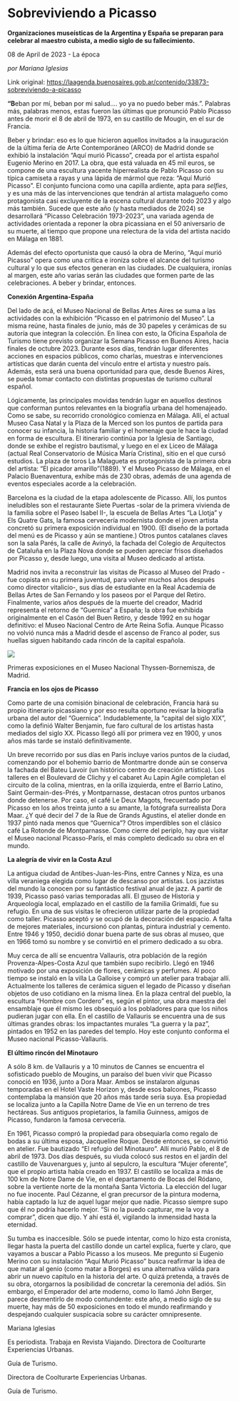 # Sobreviviendo a Picasso

**Organizaciones museísticas de la Argentina y España se preparan para celebrar al maestro cubista, a medio siglo de su fallecimiento.**

08 de April de 2023 - La época

_por Mariana Iglesias_

Link original: https://laagenda.buenosaires.gob.ar/contenido/33873-sobreviviendo-a-picasso



**“B**eban por mí, beban por mi salud…. yo ya no puedo beber más.”. Palabras más, palabras menos, estas fueron las últimas que pronunció Pablo Picasso antes de morir el 8 de abril de 1973, en su castillo de Mougin, en el sur de Francia.




Beber y brindar: eso es lo que hicieron aquellos invitados a la inauguración de la última feria de Arte Contemporáneo (ARCO) de Madrid donde se exhibió la instalación “Aquí murió Picasso”, creada por el artista español Eugenio Merino en 2017. La obra, que está valuada en 45 mil euros, se compone de una escultura yacente hiperrealista de Pablo Picasso con su típica camiseta a rayas y una lápida de mármol que reza: “Aquí Murió Picasso”. El conjunto funciona como una capilla ardiente, apta para *selfies*, y es una más de las intervenciones que tendrán al artista malagueño como protagonista casi excluyente de la escena cultural durante todo 2023 y algo más también. Sucede que este año (y hasta mediados de 2024) se desarrollará “Picasso Celebración 1973-2023”, una variada agenda de actividades orientada a reponer la obra picassiana en el 50 aniversario de su muerte, al tiempo que propone una relectura de la vida del artista nacido en Málaga en 1881.




Además del efecto oportunista que causó la obra de Merino, “Aquí murió Picasso” opera como una crítica e ironiza sobre el alcance del turismo cultural y lo que sus efectos generan en las ciudades. De cualquiera, ironías al margen, este año varias serán las ciudades que formen parte de las celebraciones. A beber y brindar, entonces.




**Conexión Argentina-España**




Del lado de acá, el Museo Nacional de Bellas Artes Aires se suma a las actividades con la exhibición “Picasso en el patrimonio del Museo”. La misma reúne, hasta finales de junio, más de 30 papeles y cerámicas de su autoría que integran la colección. En línea con esto, la Oficina Española de Turismo tiene previsto organizar la Semana Picasso en Buenos Aires, hacia finales de octubre 2023. Durante esos días, tendrán lugar diferentes acciones en espacios públicos, como charlas, muestras e intervenciones artísticas que darán cuenta del vínculo entre el artista y nuestro país. Además, esta será una buena oportunidad para que, desde Buenos Aires, se pueda tomar contacto con distintas propuestas de turismo cultural español.




Lógicamente, las principales movidas tendrán lugar en aquellos destinos que conforman puntos relevantes en la biografía urbana del homenajeado. Como se sabe, su recorrido cronológico comienza en Málaga. Allí, el actual Museo Casa Natal y la Plaza de la Merced son los puntos de partida para conocer su infancia, la historia familiar y el homenaje que le hace la ciudad en forma de escultura. El itinerario continúa por la Iglesia de Santiago, donde se exhibe el registro bautismal, y luego en el ex Liceo de Málaga (actual Real Conservatorio de Música María Cristina), sitio en el que cursó estudios. La plaza de toros La Malagueta es protagonista de la primera obra del artista: “El picador amarillo”(1889). Y el Museo Picasso de Málaga, en el Palacio Buenaventura, exhibe más de 230 obras, además de una agenda de eventos especiales acorde a la celebración.




Barcelona es la ciudad de la etapa adolescente de Picasso. Allí, los puntos ineludibles son el restaurante Siete Puertas -solar de la primera vivienda de la familia sobre el Paseo Isabel II-, la escuela de Bellas Artes “La Llotja” y Els Quatre Gats, la famosa cervecería modernista donde el joven artista concretó su primera exposición individual en 1900. (El diseño de la portada del menú es de Picasso y aún se mantiene.) Otros puntos catalanes claves son la sala Parés, la calle de Avinyó, la fachada del Colegio de Arquitectos de Cataluña en la Plaza Nova donde se pueden apreciar frisos diseñados por Picasso y, desde luego, una visita al Museo dedicado al artista.




Madrid nos invita a reconstruir las visitas de Picasso al Museo del Prado -fue copista en su primera juventud, para volver muchos años después como director vitalicio-, sus días de estudiante en la Real Academia de Bellas Artes de San Fernando y los paseos por el Parque del Retiro. Finalmente, varios años después de la muerte del creador, Madrid representa el retorno de “Guernica” a España; la obra fue exhibida originalmente en el Casón del Buen Retiro, y desde 1992 en su hogar definitivo: el Museo Nacional Centro de Arte Reina Sofía. Aunque Picasso no volvió nunca más a Madrid desde el ascenso de Franco al poder, sus huellas siguen habitando cada rincón de la capital española.




![](https://cdn.feater.me/files/images/1081279/a7a18c0c-1e25-4d54-806a-b5f061d485eb.jpg)




Primeras exposiciones en el Museo Nacional Thyssen-Bornemisza, de Madrid.




**Francia en los ojos de Picasso**




Como parte de una comisión binacional de celebración, Francia hará su propio itinerario picassiano y por eso resulta oportuno revisar la biografía urbana del autor del “Guernica”. Indudablemente, la “capital del siglo XIX”, como la definió Walter Benjamin, fue faro cultural de los artistas hasta mediados del siglo XX. Picasso llegó allí por primera vez en 1900, y unos años más tarde se instaló definitivamente.




Un breve recorrido por sus días en París incluye varios puntos de la ciudad, comenzando por el bohemio barrio de Montmartre donde aún se conserva la fachada del Bateu Lavoir (un histórico centro de creación artística). Los talleres en el Boulevard de Clichy y el cabaret Au Lapin Agile completan el circuito de la colina, mientras, en la orilla izquierda, entre el Barrio Latino, Saint Germain-des-Prés, y Montparnasse, destacan otros puntos urbanos donde detenerse. Por caso, el café Le Deux Magots, frecuentado por Picasso en los años treinta junto a su amante, la fotógrafa surrealista Dora Maar. ¿Y qué decir del 7 de la Rue de Grands Agustins, el atelier donde en 1937 pintó nada menos que “Guernica”? Otros imperdibles son el clásico café La Rotonde de Montparnasse. Como cierre del periplo, hay que visitar el Museo nacional Picasso-París, el más completo dedicado su obra en el mundo.




**La alegría de vivir en la Costa Azul**




La antigua ciudad de Antibes-Juan-les-Pins, entre Cannes y Niza, es una villa veraniega elegida como lugar de descanso por artistas. Los jazzistas del mundo la conocen por su fantástico festival anual de jazz. A partir de 1939, Picasso pasó varias temporadas allí. El [m](https://www.viajando.travel/museo-a9068)useo de Historia y Arqueología local, emplazado en el castillo de la familia Grimaldi, fue su refugio. En una de sus visitas le ofrecieron utilizar parte de la propiedad como taller. Picasso aceptó y se ocupó de la decoración del espacio. A falta de mejores materiales, incursionó con plantas, pintura industrial y cemento. Entre 1946 y 1950, decidió donar buena parte de sus obras al museo, que en 1966 tomó su nombre y se convirtió en el primero dedicado a su obra.




Muy cerca de allí se encuentra Vallauris, otra población de la región Provenza-Alpes-Costa Azul que también supo recibirlo. Llegó en 1946 motivado por una exposición de flores, cerámicas y perfumes. Al poco tiempo se instaló en la villa La Galloise y compró un atelier para trabajar allí. Actualmente los talleres de cerámica siguen el legado de Picasso y diseñan objetos de uso cotidiano en la misma línea. En la plaza central del pueblo, la escultura “Hombre con Cordero” es, según el pintor, una obra maestra del ensamblaje que él mismo les obsequió a los pobladores para que los niños pudieran jugar con ella. En el castillo de Vallauris se encuentra una de sus últimas grandes obras: los impactantes murales “La guerra y la paz”, pintados en 1952 en las paredes del templo. Hoy este conjunto conforma el Museo nacional Picasso-Vallauris.




**El último rincón del Minotauro**




A sólo 8 km. de Vallauris y a 10 minutos de Cannes se encuentra el sofisticado pueblo de Mougins, un paraíso del buen vivir que Picasso conoció en 1936, junto a Dora Maar. Ambos se instalaron algunas temporadas en el Hotel Vaste Horizon y, desde esos balcones, Picasso contemplaba la mansión que 20 años más tarde sería suya. Esa propiedad se localiza junto a la Capilla Notre Dame de Vie en un terreno de tres hectáreas. Sus antiguos propietarios, la familia Guinness, amigos de Picasso, fundaron la famosa cervecería.




En 1961, Picasso compró la propiedad para obsequiarla como regalo de bodas a su última esposa, Jacqueline Roque. Desde entonces, se convirtió en atelier. Fue bautizado “El refugio del Minotauro”. Allí murió Pablo, el 8 de abril de 1973. Dos días después, su viuda colocó sus restos en el jardín del castillo de Vauvenargues y, junto al sepulcro, la escultura “Mujer oferente”, que el propio artista había creado en 1937. El castillo se localiza a más de 100 km de Notre Dame de Vie, en el departamento de Bocas del Ródano, sobre la vertiente norte de la montaña Santa Victoria. La elección del lugar no fue inocente. Paul Cézanne, el gran precursor de la pintura moderna, había captado la luz de aquel lugar mejor que nadie. Picasso siempre supo que él no podría hacerlo mejor. “Si no la puedo capturar, me la voy a comprar”, dicen que dijo. Y ahí está él, vigilando la inmensidad hasta la eternidad.




Su tumba es inaccesible. Sólo se puede intentar, como lo hizo esta cronista, llegar hasta la puerta del castillo donde un cartel explica, fuerte y claro, que vayamos a buscar a Pablo Picasso a los museos. Me pregunto si Eugenio Merino con su instalación “Aquí Murió Picasso” busca reafirmar la idea de que matar al genio (como matar a Borges) es una alternativa válida para abrir un nuevo capítulo en la historia del arte. O quizá pretenda, a través de su obra, otorgarnos la posibilidad de concretar la ceremonia del adiós. Sin embargo, el Emperador del arte moderno, como lo llamó John Berger, parece desmentirlo de modo contundente: este año, a medio siglo de su muerte, hay más de 50 exposiciones en todo el mundo reafirmando y despejando cualquier suspicacia sobre su carácter omnipresente.




Mariana Iglesias




Es periodista. Trabaja en Revista Viajando. Directora de Coolturarte Experiencias Urbanas.




Guía de Turismo.




Directora de Coolturarte Experiencias Urbanas.




Guía de Turismo.



